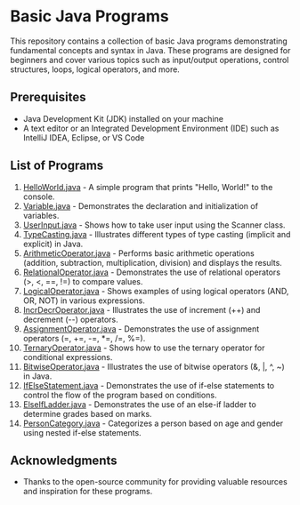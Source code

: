 # Basic Java Programs

This repository contains a collection of basic Java programs demonstrating fundamental concepts and syntax in Java. These programs are designed for beginners and cover various topics such as input/output operations, control structures, loops, logical operators, and more.

## Prerequisites

- Java Development Kit (JDK) installed on your machine
- A text editor or an Integrated Development Environment (IDE) such as IntelliJ IDEA, Eclipse, or VS Code

## List of Programs

1. [HelloWorld.java](HelloWorld.java) - A simple program that prints "Hello, World!" to the console.
2. [Variable.java](Variable.java) - Demonstrates the declaration and initialization of variables.
3. [UserInput.java](UserInput.java) - Shows how to take user input using the Scanner class.
4. [TypeCasting.java](TypeCasting.java) - Illustrates different types of type casting (implicit and explicit) in Java.
5. [ArithmeticOperator.java](ArithmeticOperator.java) - Performs basic arithmetic operations (addition, subtraction, multiplication, division) and displays the results.
6. [RelationalOperator.java](RelationalOperator.java) - Demonstrates the use of relational operators (>, <, ==, !=) to compare values.
7. [LogicalOperator.java](LogicalOperator.java) - Shows examples of using logical operators (AND, OR, NOT) in various expressions.
8. [IncrDecrOperator.java](IncrDecrOperator.java) - Illustrates the use of increment (++) and decrement (--) operators.
9. [AssignmentOperator.java](AssignmentOperator.java) - Demonstrates the use of assignment operators (=, +=, -=, *=, /=, %=).
10. [TernaryOperator.java](TernaryOperator.java) - Shows how to use the ternary operator for conditional expressions.
11. [BitwiseOperator.java](BitwiseOperator.java) - Illustrates the use of bitwise operators (&, |, ^, ~) in Java.
12. [IfElseStatement.java](IfElseStatement.java) - Demonstrates the use of if-else statements to control the flow of the program based on conditions.
13. [ElseIfLadder.java](ElseIfLadderjava) - Demonstrates the use of an else-if ladder to determine grades based on marks.
14. [PersonCategory.java](PersonCategoryjava) - Categorizes a person based on age and gender using nested if-else statements.

## Acknowledgments

- Thanks to the open-source community for providing valuable resources and inspiration for these programs.
